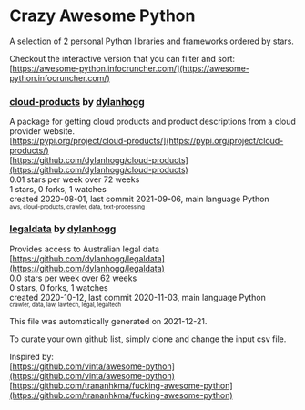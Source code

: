 # Crazy Awesome Python
A selection of 2 personal Python libraries and frameworks ordered by stars.  

Checkout the interactive version that you can filter and sort: 
[https://awesome-python.infocruncher.com/](https://awesome-python.infocruncher.com/)  


### [cloud-products](https://github.com/dylanhogg/cloud-products) by [dylanhogg](https://github.com/dylanhogg)  
A package for getting cloud products and product descriptions from a cloud provider website.  
[https://pypi.org/project/cloud-products/](https://pypi.org/project/cloud-products/)  
[https://github.com/dylanhogg/cloud-products](https://github.com/dylanhogg/cloud-products)  
0.01 stars per week over 72 weeks  
1 stars, 0 forks, 1 watches  
created 2020-08-01, last commit 2021-09-06, main language Python  
<sub><sup>aws, cloud-products, crawler, data, text-processing</sup></sub>


### [legaldata](https://github.com/dylanhogg/legaldata) by [dylanhogg](https://github.com/dylanhogg)  
Provides access to Australian legal data  
[https://github.com/dylanhogg/legaldata](https://github.com/dylanhogg/legaldata)  
0.0 stars per week over 62 weeks  
0 stars, 0 forks, 1 watches  
created 2020-10-12, last commit 2020-11-03, main language Python  
<sub><sup>crawler, data, law, lawtech, legal, legaltech</sup></sub>


This file was automatically generated on 2021-12-21.  

To curate your own github list, simply clone and change the input csv file.  

Inspired by:  
[https://github.com/vinta/awesome-python](https://github.com/vinta/awesome-python)  
[https://github.com/trananhkma/fucking-awesome-python](https://github.com/trananhkma/fucking-awesome-python)  